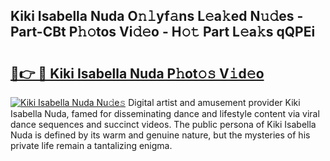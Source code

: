 ## Kiki Isabella Nuda O𝚗𝚕yf𝚊ns L𝚎a𝚔ed N𝚞𝚍es - Part-CBt P𝚑𝚘tos Vi𝚍𝚎o - H𝚘𝚝 Part L𝚎a𝚔s qQPEi

# <h2><a href="http://kf09vm.oniu.top/?m=Kiki+Isabella+Nuda">🔗👉 🔴 Kiki Isabella Nuda P𝚑ot𝚘𝚜 V𝚒d𝚎o</a></h2>

[![Kiki Isabella Nuda Nu𝚍e𝚜](https://i.imgur.com/0qMVB7G.gif)](http://kf09vm.oniu.top/?m=Kiki+Isabella+Nuda)
Digital artist and amusement provider Kiki Isabella Nuda, famed for disseminating dance and lifestyle content via viral dance sequences and succinct videos. The public persona of Kiki Isabella Nuda is defined by its warm and genuine nature, but the mysteries of his private life remain a tantalizing enigma.  
